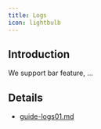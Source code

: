 ```yaml
---
title: Logs 
icon: lightbulb
---
```


## Introduction

We support bar feature, ...

## Details

- [guide-logs01.md](guide-logs01.md)
